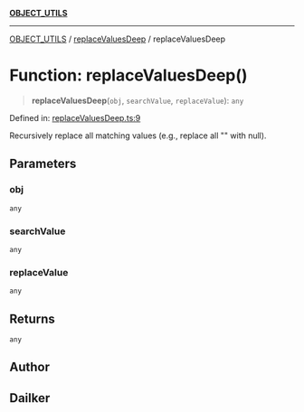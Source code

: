 [**OBJECT_UTILS**](../../README.md)

***

[OBJECT_UTILS](../../README.md) / [replaceValuesDeep](../README.md) / replaceValuesDeep

# Function: replaceValuesDeep()

> **replaceValuesDeep**(`obj`, `searchValue`, `replaceValue`): `any`

Defined in: [replaceValuesDeep.ts:9](https://github.com/dailker/everyutil/blob/c1119b9befc384594ad07b4277ef37c36f79d0c2/src/object/replaceValuesDeep.ts#L9)

Recursively replace all matching values (e.g., replace all "" with null).

## Parameters

### obj

`any`

### searchValue

`any`

### replaceValue

`any`

## Returns

`any`

## Author

## Dailker

